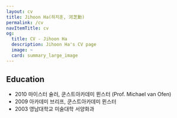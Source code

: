 ```yaml
---
layout: cv
title: Jihoon Ha(하지훈, 河芝勳)
permalink: /cv
navItemTitle: cv
og:
  title: CV - Jihoon Ha
  description: Jihoon Ha's CV page
  image: ~
  card: summary_large_image
---
```


## Education

- 2010 마이스터 슐러, 쿤스트아카데미 뮌스터 (Prof. Michael van Ofen)
- 2009 아카데미 브리프, 쿤스트아카데미 뮌스터
- 2003 영남대학교 미술대학 서양화과
